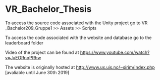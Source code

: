 # VR_Bachelor_Thesis
To access the source code  associated with the Unity project go to VR _Bachelor209_Gruppe1 >> Assets >> Scripts

To access the code associated with the website and database go to the leaderboard folder

Video of the project can be found at https://www.youtube.com/watch?v=JuEORnqPRhw 

The website is originally hosted at http://www.ux.uis.no/~sirim/Index.php [avaliable until June 30th 2019]
